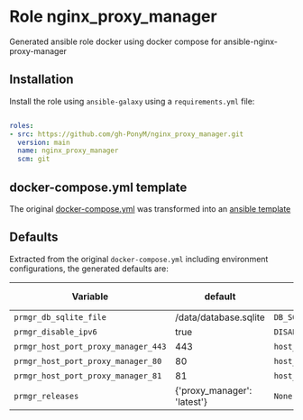 # Role nginx_proxy_manager

Generated ansible role docker using docker compose for ansible-nginx-proxy-manager

## Installation

Install the role using `ansible-galaxy` using a `requirements.yml` file:

```yaml

roles:
- src: https://github.com/gh-PonyM/nginx_proxy_manager.git
  version: main
  name: nginx_proxy_manager
  scm: git
```

## docker-compose.yml template

The original [docker-compose.yml](docker-compose.yml) was transformed into an [ansible template](templates/docker-compose.yml)

## Defaults

Extracted from the original `docker-compose.yml` including environment configurations, the generated defaults are:

| Variable | default  | ENV | used by | is secret |
| -------- |----------|-----| ------- |-----------|
| `prmgr_db_sqlite_file` | /data/database.sqlite | `DB_SQLITE_FILE` | proxy_manager | False |
| `prmgr_disable_ipv6` | true | `DISABLE_IPV6` | proxy_manager | False |
| `prmgr_host_port_proxy_manager_443` | 443 | `host_port_proxy_manager_443` | proxy_manager | False |
| `prmgr_host_port_proxy_manager_80` | 80 | `host_port_proxy_manager_80` | proxy_manager | False |
| `prmgr_host_port_proxy_manager_81` | 81 | `host_port_proxy_manager_81` | proxy_manager | False |
| `prmgr_releases` | {'proxy_manager': 'latest'} | `None` | None | False |
